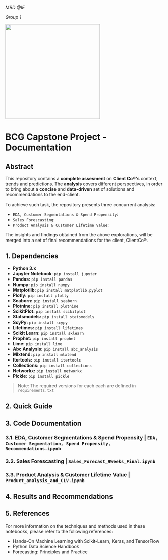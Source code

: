 _MBD @IE_

_Group 1_

<img width="300" style="float:center" 
     src="https://logos-world.net/wp-content/uploads/2022/06/BGG-Logo.png" />

# BCG Capstone Project - Documentation

## Abstract

This repository contains a **complete assesment** on **Client Co®'s** context, trends and predictions. The **analysis** covers different perspectives, in order to bring about a **concise** and **data-driven** set of solutions and recommendations to the end-client.

To achieve such task, the repository presents three concurrent analysis:

* `EDA, Customer Segmentations & Spend Propensity`: 
* `Sales Forescasting`: 
* `Product Analysis & Customer Lifetime Value`: 

The insights and findings obtained from the above explorations, will be merged into a set of final recommendations for the client, ClientCo®.


## 1. Dependencies

- **Python 3.x**
- **Jupyter Notebook**: `pip install jupyter`
- **Pandas:** `pip install pandas`
- **Numpy:** `pip install numpy`
- **Matplotlib:** `pip install matplotlib.pyplot`
- **Plotly:** `pip install plotly`
- **Seaborn:** `pip install seaborn`
- **Plotnine:** `pip install plotnine`
- **ScikitPlot:** `pip install scikitplot`
- **Statsmodels:** `pip install statsmodels`
- **ScyPy:** `pip install scypy`
- **Lifetimes:** `pip install lifetimes`
- **Scikit Learn:** `pip install sklearn`
- **Prophet:** `pip install prophet`
- **Lime:** `pip install lime`
- **Abc Analysis:** `pip install abc_analysis`
- **Mlxtend:** `pip install mlxtend`
- **Itertools:** `pip install itertools`
- **Collections:** `pip install collections`
- **Networkx:** `pip install networkx`
- **Pickle:** `pip install pickle`


> Note: The required versions for each each are defined in `requirements.txt`


## 2. Quick Guide 

## 3. Code Documentation

### 3.1. EDA, Customer Segmentations & Spend Propensity | `EDA, Customer Segmentation, Spend Propensity, Recommendations.ipynb`

### 3.2. Sales Forescasting | `Sales_Forecast_9Weeks_Final.ipynb`

### 3.3. Product Analysis & Customer Lifetime Value | `Product_analysis_and_CLV.ipynb`


## 4. Results and Recommendations


## 5. References

For more information on the techniques and methods used in these notebooks, please refer to the following references:

- Hands-On Machine Learning with Scikit-Learn, Keras, and TensorFlow
- Python Data Science Handbook
- Forecasting: Principles and Practice
